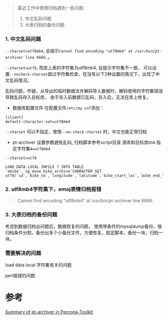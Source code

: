 > 最近工作中使用归档遇到一些问题:
>1. 中文乱码问题
>2. 大表归档的备份问题

### 1. 中文乱码问题
`--charset=utf8mb4`, 会提示`Cannot find encoding "utf8mb4" at /usr/bin/pt-archiver line 6666.`。

`--charset=utf8`, 而库上表的字符集为utf8mb4, 会提示字符集不一致， 可以设置`--nocheck-charset`跳过字符集检查，在没有以下2种设置的情况下，出现了中文乱码情况。

乱码问题，怀疑，从导出的临时数据文件解码导入数据时，解码使用的字符集错误导致乱码存入目标库， 由于存入前数据已乱码，存入后，无法在库上修复。

- 数据库配置文件
在配置文件`/etc/my.cnf`添加：
```
[client]
default-character-set=utf8mb4
```
`--charset` 可以不指定，使用`--no-check-charset` 时，中文也能正常归档

- pt-archiver 设置参数避免乱码, 归档脚本参考script目录
源库和目标库`DSN` 指定字符集`A=utf8mb4`

`--charset=utf8`
```
LOAD DATA LOCAL INFILE ? INTO TABLE `ebike`.`op_move_bike_archive`CHARACTER SET utf8(`id`,`bike_sn`,`longitude`,`latitude`,`bike_start_loc`,`bike_end_loc`,`user_start_loc`,`user_end_loc`,`start_picture`,`end_picture`,`op_region_id`,`city_id`,`status`,`is_valid`,`start_time`,`end_time`,`ex_status`,`move_type`,`protect_period`,`start_parking_area`,`end_parking_area`,`not_move_hour`,`orders`,`battery_before`,`op_status`,`station_id`,`old_station_id`,`station_name`,`user_loc_type`,`user_distance`,`bike_loc_type`,`bike_distance`,`creator_id`,`creator_name`,`not_move_bike`,`in_service_area`,`create_time`,`update_time`,`end_op_region_id`)
```

### 2. utf8mb4字符集下，emoj表情归档报错 
>Cannot find encoding "utf8mb4" at /usr/bin/pt-archiver line 6666.



### 3. 大表归档的备份问题
考虑到数据归档出问题后，数据恢复的问题， 使用带条件的mysqldump备份，按归档条件分割，备份出多个小备份文件，方便恢复。固定脚本，备份一块，归档一块。




### 需要解决的问题
load data local 字符集有关的问题

perl报错的问题

# 参考

[Summary of pt-archiver in Percona-Toolkit](https://programmer.group/summary-of-pt-archiver-in-percona-toolkit.html)
